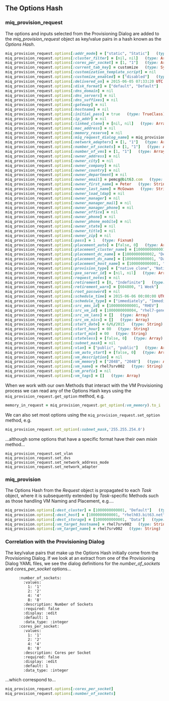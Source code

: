 ## The Options Hash

### miq\_provision\_request

The options and inputs selected from the Provisioning Dialog are added to the _miq\_provision\_request_ object as key/value pairs in a hash known as the _Options Hash_.

```ruby
miq_provision_request.options[:addr_mode] = ["static", "Static"]   (type: Array)
miq_provision_request.options[:cluster_filter] = [nil, nil]   (type: Array)
miq_provision_request.options[:cores_per_socket] = [1, "1"]   (type: Array)
miq_provision_request.options[:current_tab_key] = customize   (type: Symbol)
miq_provision_request.options[:customization_template_script] = nil
miq_provision_request.options[:customize_enabled] = ["disabled"]   (type: Array)
miq_provision_request.options[:delivered_on] = 2015-06-05 07:33:20 UTC   (type: Time)
miq_provision_request.options[:disk_format] = ["default", "Default"]   (type: Array)
miq_provision_request.options[:dns_domain] = nil
miq_provision_request.options[:dns_servers] = nil
miq_provision_request.options[:dns_suffixes] = nil
miq_provision_request.options[:gateway] = nil
miq_provision_request.options[:hostname] = nil
miq_provision_request.options[:initial_pass] = true   (type: TrueClass)
miq_provision_request.options[:ip_addr] = nil
miq_provision_request.options[:linked_clone] = [nil, nil]   (type: Array)
miq_provision_request.options[:mac_address] = nil
miq_provision_request.options[:memory_reserve] = nil
miq_provision_request.options[:miq_request_dialog_name] = miq_provision_redhat_dialogs_template   (type: String)
miq_provision_request.options[:network_adapters] = [1, "1"]   (type: Array)
miq_provision_request.options[:number_of_sockets] = [1, "1"]   (type: Array)
miq_provision_request.options[:number_of_vms] = [1, "1"]   (type: Array)
miq_provision_request.options[:owner_address] = nil
miq_provision_request.options[:owner_city] = nil
miq_provision_request.options[:owner_company] = nil
miq_provision_request.options[:owner_country] = nil
miq_provision_request.options[:owner_department] = nil
miq_provision_request.options[:owner_email] = pemcg@bit63.com   (type: String)
miq_provision_request.options[:owner_first_name] = Peter   (type: String)
miq_provision_request.options[:owner_last_name] = McGowan   (type: String)
miq_provision_request.options[:owner_load_ldap] = nil
miq_provision_request.options[:owner_manager] = nil
miq_provision_request.options[:owner_manager_mail] = nil
miq_provision_request.options[:owner_manager_phone] = nil
miq_provision_request.options[:owner_office] = nil
miq_provision_request.options[:owner_phone] = nil
miq_provision_request.options[:owner_phone_mobile] = nil
miq_provision_request.options[:owner_state] = nil
miq_provision_request.options[:owner_title] = nil
miq_provision_request.options[:owner_zip] = nil
miq_provision_request.options[:pass] = 1   (type: Fixnum)
miq_provision_request.options[:placement_auto] = [false, 0]   (type: Array)
miq_provision_request.options[:placement_cluster_name] = [1000000000001, "Default"]   (type: Array)
miq_provision_request.options[:placement_dc_name] = [1000000000002, "Default"]   (type: Array)
miq_provision_request.options[:placement_ds_name] = [1000000000001, "Data"]   (type: Array)
miq_provision_request.options[:placement_host_name] = [1000000000001, "rhelh03.bit63.net"]   (type: Array)
miq_provision_request.options[:provision_type] = ["native_clone", "Native Clone"]   (type: Array)
miq_provision_request.options[:pxe_server_id] = [nil, nil]   (type: Array)
miq_provision_request.options[:request_notes] = nil
miq_provision_request.options[:retirement] = [0, "Indefinite"]   (type: Array)
miq_provision_request.options[:retirement_warn] = [604800, "1 Week"]   (type: Array)
miq_provision_request.options[:root_password] = nil
miq_provision_request.options[:schedule_time] = 2015-06-06 00:00:00 UTC   (type: Time)
miq_provision_request.options[:schedule_type] = ["immediately", "Immediately on Approval"]   (type: Array)
miq_provision_request.options[:src_ems_id] = [1000000000001, "RHEV"]   (type: Array)
miq_provision_request.options[:src_vm_id] = [1000000000004, "rhel7-generic"]   (type: Array)
miq_provision_request.options[:src_vm_lans] = []   (type: Array)
miq_provision_request.options[:src_vm_nics] = []   (type: Array)
miq_provision_request.options[:start_date] = 6/6/2015   (type: String)
miq_provision_request.options[:start_hour] = 00   (type: String)
miq_provision_request.options[:start_min] = 00   (type: String)
miq_provision_request.options[:stateless] = [false, 0]   (type: Array)
miq_provision_request.options[:subnet_mask] = nil
miq_provision_request.options[:vlan] = ["public", "public"]   (type: Array)
miq_provision_request.options[:vm_auto_start] = [false, 0]   (type: Array)
miq_provision_request.options[:vm_description] = nil
miq_provision_request.options[:vm_memory] = ["2048", "2048"]   (type: Array)
miq_provision_request.options[:vm_name] = rhel7srv002   (type: String)
miq_provision_request.options[:vm_prefix] = nil
miq_provision_request.options[:vm_tags] = []   (type: Array)
```
When we work with our own Methods that interact with the VM Provisioning process we can read any of the Options Hash keys using the ```miq_provision_request.get_option``` method, e.g.

```ruby
memory_in_request = miq_provision_request.get_option(:vm_memory).to_i
```

We can also set most options using the ```miq_provision_request.set_option``` method, e.g.

```ruby
miq_provision_request.set_option(:subnet_mask,'255.255.254.0')
```

...although some options that have a specific format have their own _mixin_ method...

```
miq_provision_request.set_vlan
miq_provision_request.set_dvs
miq_provision_request.set_network_address_mode
miq_provision_request.set_network_adapter
```

### miq\_provision

The Options Hash from the _Request_ object is propagated to each _Task_ object, where it is subsequently extended by _Task_-specific Methods such as those handling VM Naming and Placement, e.g....

```ruby
miq_provision.options[:dest_cluster] = [1000000000001, "Default"]   (type: Array)
miq_provision.options[:dest_host] = [1000000000001, "rhelh03.bit63.net"]   (type: Array)
miq_provision.options[:dest_storage] = [1000000000001, "Data"]   (type: Array)
miq_provision.options[:vm_target_hostname] = rhel7srv002   (type: String)
miq_provision.options[:vm_target_name] = rhel7srv002   (type: String)
```

### Correlation with the Provisioning Dialog

The key/value pairs that make up the Options Hash initially come from the Provisioning Dialog. If we look at an extract from one of the Provisioning Dialog YAML files, we see the dialog definitions for the _number\_of\_sockets_ and _cores\_per\_socket_ options...

```
      :number_of_sockets:
        :values:
          1: '1'
          2: '2'
          4: '4'
          8: '8'
        :description: Number of Sockets
        :required: false
        :display: :edit
        :default: 1
        :data_type: :integer
      :cores_per_socket:
        :values:
          1: '1'
          2: '2'
          4: '4'
          8: '8'
        :description: Cores per Socket
        :required: false
        :display: :edit
        :default: 1
        :data_type: :integer
```
...which correspond to...

```ruby
miq_provision_request.options[:cores_per_socket]
miq_provision_request.options[:number_of_sockets]
```